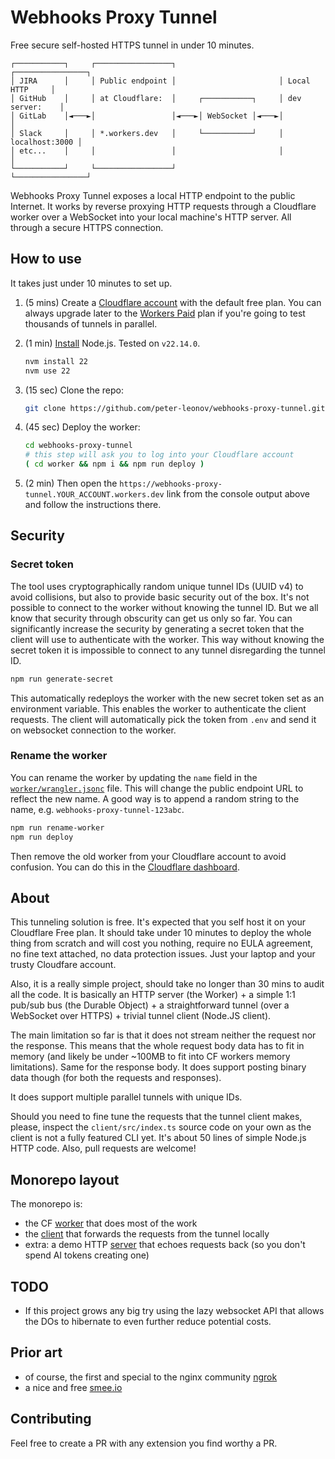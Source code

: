 # Webhooks Proxy Tunnel

Free secure self-hosted HTTPS tunnel in under 10 minutes.

```console
┌───────────┐     ┌─────────────────┐                       ┌────────────────┐
│ JIRA      │     │ Public endpoint │                       │ Local HTTP     │
│ GitHub    │     │ at Cloudflare:  │     ┌───────────┐     │ dev server:    │
│ GitLab    │◄───►│                 │◄───►│ WebSocket │◄───►│                │
│ Slack     │     │ *.workers.dev   │     └───────────┘     │ localhost:3000 │
│ etc...    │     │                 │                       │                │
└───────────┘     └─────────────────┘                       └────────────────┘
```

Webhooks Proxy Tunnel exposes a local HTTP endpoint to the public Internet. It works by reverse proxying HTTP requests through a Cloudflare worker over a WebSocket into your local machine's HTTP server. All through a secure HTTPS connection.

## How to use

It takes just under 10 minutes to set up.

1. (5 mins) Create a [Cloudflare account](https://www.cloudflare.com/) with the default free plan. You can always upgrade later to the [Workers Paid](https://developers.cloudflare.com/workers/platform/pricing/) plan if you're going to test thousands of tunnels in parallel.

1. (1 min) [Install](https://nodejs.org/en/download) Node.js. Tested on `v22.14.0`.

   ```bash
   nvm install 22
   nvm use 22
   ```

1. (15 sec) Clone the repo:

   ```bash
   git clone https://github.com/peter-leonov/webhooks-proxy-tunnel.git
   ```

1. (45 sec) Deploy the worker:

   ```bash
   cd webhooks-proxy-tunnel
   # this step will ask you to log into your Cloudflare account
   ( cd worker && npm i && npm run deploy )
   ```

1. (2 min) Then open the `https://webhooks-proxy-tunnel.YOUR_ACCOUNT.workers.dev` link from the console output above and follow the instructions there.

## Security

### Secret token

The tool uses cryptographically random unique tunnel IDs (UUID v4) to avoid collisions, but also to provide basic security out of the box. It's not possible to connect to the worker without knowing the tunnel ID. But we all know that security through obscurity can get us only so far. You can significantly increase the security by generating a secret token that the client will use to authenticate with the worker. This way without knowing the secret token it is impossible to connect to any tunnel disregarding the tunnel ID.

```bash
npm run generate-secret
```

This automatically redeploys the worker with the new secret token set as an environment variable. This enables the worker to authenticate the client requests. The client will automatically pick the token from `.env` and send it on websocket connection to the worker.

### Rename the worker

You can rename the worker by updating the `name` field in the [`worker/wrangler.jsonc`](worker/wrangler.jsonc#L7) file. This will change the public endpoint URL to reflect the new name. A good way is to append a random string to the name, e.g. `webhooks-proxy-tunnel-123abc`.

```bash
npm run rename-worker
npm run deploy
```

Then remove the old worker from your Cloudflare account to avoid confusion. You can do this in the [Cloudflare dashboard](https://dash.cloudflare.com/).

## About

This tunneling solution is free. It's expected that you self host it on your Cloudflare Free plan. It should take under 10 minutes to deploy the whole thing from scratch and will cost you nothing, require no EULA agreement, no fine text attached, no data protection issues. Just your laptop and your trusty Cloudfare account.

Also, it is a really simple project, should take no longer than 30 mins to audit all the code. It is basically an HTTP server (the Worker) + a simple 1:1 pub/sub bus (the Durable Object) + a straightforward tunnel (over a WebSocket over HTTPS) + trivial tunnel client (Node.JS client).

The main limitation so far is that it does not stream neither the request nor the response. This means that the whole request body data has to fit in memory (and likely be under ~100MB to fit into CF workers memory limitations). Same for the response body. It does support posting binary data though (for both the requests and responses).

It does support multiple parallel tunnels with unique IDs.

Should you need to fine tune the requests that the tunnel client makes, please, inspect the `client/src/index.ts` source code on your own as the client is not a fully featured CLI yet. It's about 50 lines of simple Node.js HTTP code. Also, pull requests are welcome!

## Monorepo layout

The monorepo is:

- the CF [worker](./worker#readme) that does most of the work
- the [client](./client#readme) that forwards the requests from the tunnel locally
- extra: a demo HTTP [server](./server#readme) that echoes requests back (so you don't spend AI tokens creating one)

## TODO

- If this project grows any big try using the lazy websocket API that allows the DOs to hibernate to even further reduce potential costs.

## Prior art

- of course, the first and special to the nginx community [ngrok](https://ngrok.com)
- a nice and free [smee.io](https://smee.io)

## Contributing

Feel free to create a PR with any extension you find worthy a PR.

<!-- https://deploy.workers.cloudflare.com/?url=https://github.com/peter-leonov/webhooks-proxy-tunnel/tree/main/worker -->
